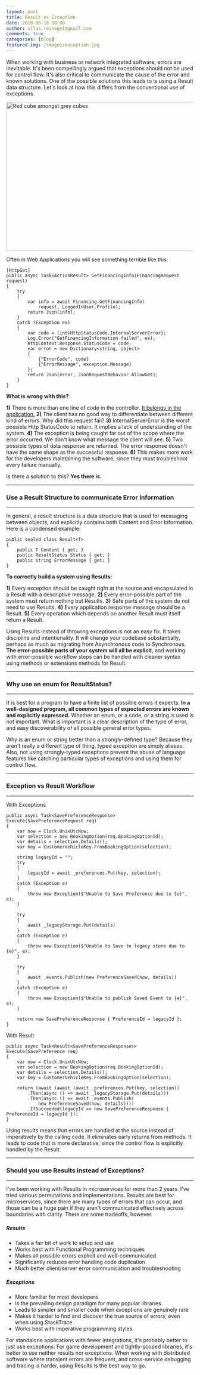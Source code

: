 ```yaml
---
layout: post
title: Result vs Exception
date: 2018-06-18 10:00
author: silas.reinagel@gmail.com
comments: true
categories: [blog]
featured-img: /images/exception.jpg
---
```


When working with business or network integrated software, errors are inevitable. It's been compellingly argued that exceptions should not be used for control flow. It's also critical to communicate the cause of the error and known solutions. One of the possible solutions this leads to is using a Result data structure. Let's look at how this differs from the conventional use of exceptions. 

<img src="/images/exception.jpg" alt="Red cube amongst grey cubes" width="700" height="400" class="aligncenter size-full" />

Often in Web Applications you will see something terrible like this:

```
[HttpGet]
public async Task<ActionResult> GetFinancingInfo(FinancingRequest request)
{
    try
    {
        var info = await Financing.GetFinancingInfo(
            request, LoggedInUser.Profile);
        return Json(info);
    }
    catch (Exception ex)
    {
        var code = (int)HttpStatusCode.InternalServerError};
        Log.Error("GetFinancingInformation failed", ex);
        HttpContext.Response.StatusCode = code;
        var error = new Dictionary<string, object>
        {
            {"ErrorCode", code}
            {"ErrorMessage", exception.Message}
        };
        return Json(error, JsonRequestBehavior.AllowGet);
    }
}
```

<strong>What is wrong with this?</strong>

<strong>1)</strong> There is more than one line of code in the controller. [It belongs in the application.](http://silasreinagel.com/2017/03/28/keep-your-asp-net-controllers-code-free/)
<strong>2)</strong> The client has no good way to differentiate between different kind of errors. Why did this request fail? 
<strong>3)</strong> InternalServerError is the worst possible Http StatusCode to return. It implies a lack of understanding of the system.
<strong>4)</strong> The exception is being caught far out of the scope where the error occurred. We don't know what message the client will see.
<strong>5)</strong> Two possible types of data response are returned. The error response doesn't have the same shape as the successful response.
<strong>6)</strong> This makes more work for the developers maintaining the software, since they must troubleshoot every failure manually.

Is there a solution to this? <strong>Yes there is.</strong> 

----

### Use a Result Structure to communicate Error Information

----

In general, a result structure is a data structure that is used for messaging between objects, and explicitly contains both Content and Error Information. Here is a condensed example:

```
public sealed class Result<T>
{
    public T Content { get; }
    public ResultStatus Status { get; }
    public string ErrorMessage { get; }
}
```

<strong>To correctly build a system using Results:</strong>

<strong>1)</strong> Every exception should be caught right at the source and encapsulated in a Result with a descriptive message.
<strong>2)</strong> Every error-possible part of the system must return nothing but Results. 
<strong>3)</strong> Safe parts of the system do not need to use Results. 
<strong>4)</strong> Every application response message should be a Result.
<strong>5)</strong> Every operation which depends on another Result must itself return a Result.

Using Results instead of throwing exceptions is not an easy fix. It takes discipline and intentionality. It will change your codebase substantially, perhaps as much as migrating from Asynchronous code to Synchronous. <strong>The error-possible parts of your system will all be explicit</strong>, and working with error-possible workflow steps can be handled with cleaner syntax using methods or extensions methods for Result.

----

### Why use an enum for ResultStatus?

----

It is best for a program to have a finite list of possible errors it expects. <strong>In a well-designed program, all common types of expected errors are known and explicitly expressed.</strong> Whether an enum, or a code, or a string is used is not important. What is important is a clear description of the type of error, and easy discoverability of all possible general error types.

Why is an enum or string better than a strongly-defined type? Because they aren't really a different type of thing, typed exception are simply aliases. Also, not using strongly-typed exceptions prevent the abuse of language features like catching particular types of exceptions and using them for control flow.

----

### Exception vs Result Workflow

----

With Exceptions

```
public async Task<SavePreferenceResponse> Execute(SavePreferenceRequest req)
{
    var now = Clock.UnixUtcNow;
    var selection = new BookingOption(req.BookingOptionId);
    var details = selection.Details();
    var key = CustomerVehicleKey.FromBookingOption(selection);

    string legacyId = "";
    try
    {
        legacyId = await _preferences.Put(key, selection);
    }
    catch (Exception e)
    {
        throw new Exception($"Unable to Save Preference due to {e}", e);
    }
    
    try
    {
        await _legacyStorage.Put(details)
    }
    catch (Exception e)
    {
        throw new Exception($"Unable to Save to legacy store due to {e}", e);
    }
        
    try
    {
        await _events.Publish(new PreferenceSaved(now, details))
    }
    catch (Exception e)
    {
        throw new Exception($"Unable to publish Saved Event to {e}", e);
    }

    return new SavePreferenceResponse { PreferenceId = legacyId };
}
```

With Result

```
public async Task<Result<SavePreferenceResponse>> Execute(SavePreference req)
{
    var now = Clock.UnixUtcNow;
    var selection = new BookingOption(req.BookingOptionId);
    var details = selection.Details();
    var key = CustomerVehicleKey.FromBookingOption(selection);

    return (await (await (await _preferences.Put(key, selection))
        .Then(async () => await _legacyStorage.Put(details)))
        .Then(async () => await _events.Publish(
            new PreferenceSaved(now, details))))
        .IfSucceeded(legacyId => new SavePreferenceResponse { PreferenceId = legacyId });
}
```

Using results means that errors are handled at the source instead of imperatively by the calling code. It eliminates early returns from methods. It leads to code that is more declarative, since the control flow is explicitly handled by the Result. 

----

### Should you use Results instead of Exceptions?

----

I've been working with Results in microservices for more than 2 years. I've tried various permutations and implementations. Results are best for microservices, since there are many types of errors that can occur, and those can be a huge pain if they aren't communicated effectively across boundaries with clarity. There are some tradeoffs, however.

##### Results
- Takes a fair bit of work to setup and use
- Works best with Functional Programming techniques
- Makes all possible errors explicit and well-communicated
- Significantly reduces error handling code duplication
- Much better client/server error communication and troubleshooting

##### Exceptions
- More familiar for most developers
- Is the prevailing design paradigm for many popular libraries
- Leads to simpler and smaller code when exceptions are genuinely rare
- Makes it harder to find and discover the true source of errors, even when using StackTrace
- Works best with imperative programming styles

For standalone applications with fewer integrations, it's probably better to just use exceptions. For game development and tightly-scoped libraries, it's better to use neither results nor exceptions. When working with distributed software where transient errors are frequent, and cross-service debugging and tracing is harder, using Results is the best way to go. 
